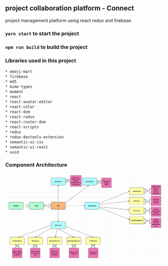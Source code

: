 ## project collaboration platform - Connect

 project management platform   using react redux and firebase.

  ### `yarn start` to start the project


  ### `npm run build` to build the project

  ### Libraries used in this project
    * emoji-mart
    * firebase
    * md5
    * mime-types
    * moment
    * react
    * react-avatar-editor
    * react-color
    * react-dom
    * react-redux
    * react-router-dom
    * react-scripts
    * redux
    * redux-devtools-extension
    * semantic-ui-css
    * semantic-ui-react
    * uuid

### Component Architecture
<img src="./Screen Shot 2019-09-09 at 11.26.34 pm.png"/>
